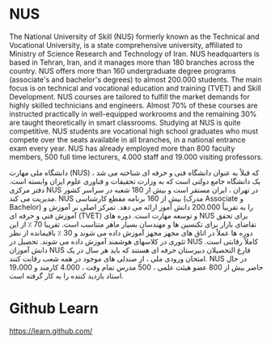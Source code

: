 # NUS

The National University of Skill (NUS)  formerly known as the Technical and Vocational University, is a state comprehensive university, affiliated to Ministry of Science Research and Technology of Iran.
NUS headquarters is based in Tehran, Iran, and it manages more than 180 branches across the country.
NUS offers more than 160 undergraduate degree programs (associate's and bachelor's degrees) to almost 200.000 students. The main focus is on technical and vocational education and training (TVET) and Skill Development. NUS courses are tailored to fulfill the market demands for highly skilled technicians and engineers. Almost 70% of these courses are instructed practically in well-equipped workrooms and the remaining 30% are taught theoretically in smart classrooms.
Studying at NUS is quite competitive. NUS students are vocational high school graduates who must compete over the seats available in all branches, in a national entrance exam every year.
NUS has already employed more than 800 faculty members, 500 full time lecturers, 4.000 staff and 19.000 visiting professors. </br>


دانشگاه ملی مهارت (NUS) که قبلاً به عنوان دانشگاه فنی و حرفه ای شناخته می شد ، یک دانشگاه جامع دولتی است که به وزارت تحقیقات و فناوری علوم ایران وابسته است.
دفتر مرکزی NUS در تهران ، ایران مستقر است و بیش از 180 شعبه در سراسر کشور مدیریت می کند.
NUS بیش از 160 برنامه مقطع کارشناسی (مدرک Associate و Bachelor) را به تقریباً 200.000 دانش آموز ارائه می دهد. تمرکز اصلی بر آموزش و آموزش فنی و حرفه ای (TVET) و توسعه مهارت است. دوره های NUS برای تحقق تقاضای بازار برای تکنسین ها و مهندسان بسیار ماهر متناسب است. تقریبا 70 ٪ از این دوره ها عملاً در اتاق های مجهز مجهز آموزش داده می شوند و 30 ٪ باقیمانده از نظر تئوری در کلاسهای هوشمند آموزش داده می شوند.
تحصیل در NUS کاملاً رقابتی است. دانش آموزان NUS فارغ التحصیلان دبیرستان حرفه ای هستند که باید هر سال در یک امتحان ورودی ملی ، از صندلی های موجود در همه شعب رقابت کنند.
NUS در حال حاضر بیش از 800 عضو هیئت علمی ، 500 مدرس تمام وقت ، 4.000 کارمند و 19،000 استاد بازدید کننده را به کار گرفته است.



# Github Learn 


https://learn.github.com/
